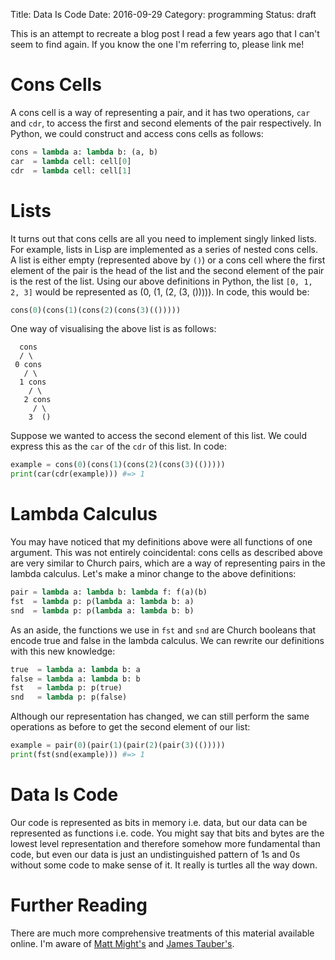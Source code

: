 Title: Data Is Code
Date: 2016-09-29
Category: programming
Status: draft

This is an attempt to recreate a blog post I read a few years ago that I can't
seem to find again. If you know the one I'm referring to, please link me!

# Cons Cells

A cons cell is a way of representing a pair, and it has two operations, `car`
and `cdr`, to access the first and second elements of the pair respectively. In
Python, we could construct and access cons cells as follows:

```python
cons = lambda a: lambda b: (a, b)
car  = lambda cell: cell[0]
cdr  = lambda cell: cell[1]
```

# Lists

It turns out that cons cells are all you need to implement singly linked lists.
For example, lists in Lisp are implemented as a series of nested cons cells. A
list is either empty (represented above by `()`) or a cons cell where the first
element of the pair is the head of the list and the second element of the pair
is the rest of the list. Using our above definitions in Python, the list `[0,
1, 2, 3]` would be represented as (0, (1, (2, (3, ())))).  In code, this would
be:

```python
cons(0)(cons(1)(cons(2)(cons(3)(()))))
```

One way of visualising the above list is as follows:

```
  cons
  / \
 0 cons
   / \
  1 cons
    / \
   2 cons
     / \
    3  ()
```

Suppose we wanted to access the second element of this list. We could express
this as the `car` of the `cdr` of this list. In code:

```python
example = cons(0)(cons(1)(cons(2)(cons(3)(()))))
print(car(cdr(example))) #=> 1
```

# Lambda Calculus

You may have noticed that my definitions above were all functions of one
argument. This was not entirely coincidental: cons cells as described above are
very similar to Church pairs, which are a way of representing pairs in the
lambda calculus. Let's make a minor change to the above definitions:

```python
pair = lambda a: lambda b: lambda f: f(a)(b)
fst  = lambda p: p(lambda a: lambda b: a)
snd  = lambda p: p(lambda a: lambda b: b)
```

As an aside, the functions we use in `fst` and `snd` are Church booleans that
encode true and false in the lambda calculus. We can rewrite our definitions
with this new knowledge:

```python
true  = lambda a: lambda b: a
false = lambda a: lambda b: b
fst   = lambda p: p(true)
snd   = lambda p: p(false)
```

Although our representation has changed, we can still perform the same
operations as before to get the second element of our list:

```python
example = pair(0)(pair(1)(pair(2)(pair(3)(()))))
print(fst(snd(example))) #=> 1
```

# Data Is Code

Our code is represented as bits in memory i.e. data, but our data can be
represented as functions i.e. code. You might say that bits and bytes are the
lowest level representation and therefore somehow more fundamental than code,
but even our data is just an undistinguished pattern of 1s and 0s without some
code to make sense of it. It really is turtles all the way down.

# Further Reading

There are much more comprehensive treatments of this material available online.
I'm aware of [Matt Might's](http://matt.might.net/articles/js-church/) and
[James Tauber's](http://jtauber.com/blog/2008/11/26/church_encoding_in_python/).
